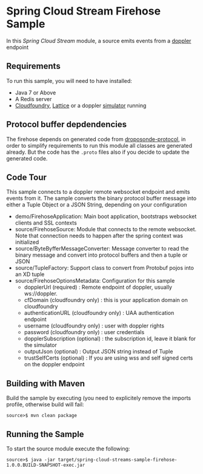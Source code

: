Spring Cloud Stream Firehose Sample
=============================

In this *Spring Cloud Stream* module, a source emits events from a [doppler](https://github.com/cloudfoundry/loggregator) endpoint

## Requirements

To run this sample, you will need to have installed:

* Java 7 or Above
* A Redis server
* [Cloudfoundry](https://github.com/cloudfoundry/cf-release), [Lattice](http://lattice.cf) or a doppler [simulator](https://github.com/viniciusccarvalho/doppler-simulator) running

## Protocol buffer depdendencies

The firehose depends on generated code from [droposonde-protocol](https://github.com/cloudfoundry/dropsonde-protocol), in order to simplify requirements to run this module
all classes are generated already. But the code has the `.proto` files also if you decide to update the generated code.

## Code Tour

This sample connects to a doppler remote websocket endpoint and emits events from it. The sample converts the binary protocol buffer message into either a Tuple Object or a JSON String, depending on your configuration

* demo/FirehoseApplication: Main boot application, bootstraps websocket clients and SSL contexts
* source/FirehoseSource: Module that connects to the remote websocket. Note that connection needs to happen after the spring context was initialized
* source/ByteByfferMessageConverter: Message converter to read the binary message and convert into protocol buffers and then a tuple or JSON
* source/TupleFactory: Support class to convert from Protobuf pojos into an XD tuple
* source/FirehoseOptionsMetadata: Configuration for this sample
  * dopplerUrl (required) : Remote endpoint of doppler, usually ws://doppler.<domain>
  * cfDomain (cloudfoundry only) :  this is your application domain on cloudfoundry
  * authenticationURL (cloudfoundry only) : UAA authentication endpoint
  * username (cloudfoundry only) : user with doppler rights
  * password (cloudfoundry only) : user credentials
  * dopplerSubscription (optional) : the subscription id, leave it blank for the simulator
  * outputJson (optional) : Output JSON string instead of Tuple
  * trustSelfCerts (optional) : If you are using wss and self signed certs on the doppler endpoint 

## Building with Maven

Build the sample by executing (you need to explicitely remove the imports profile, otherwise build will fail:

	source>$ mvn clean package 

## Running the Sample

To start the source module execute the following:

	source>$ java -jar target/spring-cloud-streams-sample-firehose-1.0.0.BUILD-SNAPSHOT-exec.jar

